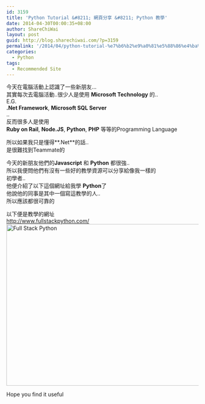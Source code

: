 ```yaml
---
id: 3159
title: 'Python Tutorial &#8211; 網頁分享 &#8211; Python 教學'
date: 2014-04-30T00:00:35+08:00
author: ShareChiWai
layout: post
guid: http://blog.sharechiwai.com/?p=3159
permalink: '/2014/04/python-tutorial-%e7%b6%b2%e9%a0%81%e5%88%86%e4%ba%ab-python-%e6%95%99%e5%ad%b8/'
categories:
  - Python
tags:
  - Recommended Site
---
```

今天在電腦活動上認識了一些新朋友&#8230;  
其實每次去電腦活動..很少人是使用 **Microsoft Technology** 的..  
E.G.  
**.Net Framework**, **Microsoft SQL Server**  
..  
反而很多人是使用  
**Ruby on Rail**, **Node.JS**, **Python**, **PHP** 等等的Programming Language

所以如果我只是懂得**.Net**的話..  
是很難找到Teammate的

今天的新朋友他們的**Javascript** 和 **Python** 都很強..  
所以我便問他們有沒有一些好的教學資源可以分享給像我一樣的  
初學者..  
他便介紹了以下這個網址給我學 **Python**了  
他說他的同事是其中一個寫這教學的人..  
所以應該都很可靠的

以下便是教學的網址  
<a title="Full Stack Python" href="http://www.fullstackpython.com/" target="_blank">http://www.fullstackpython.com/</a>  
<img class="alignnone" src="https://i2.wp.com/farm3.static.flickr.com/2932/14213740666_7dac39f6d5_z.jpg?resize=625%2C423" alt="Full Stack Python" width="625" height="423" data-recalc-dims="1" /> 

Hope you find it useful